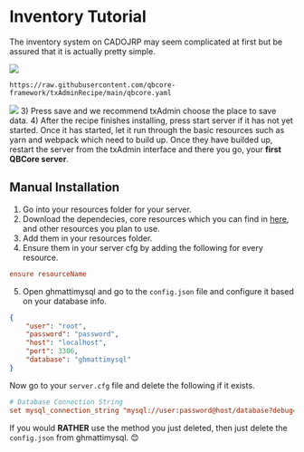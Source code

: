# Inventory Tutorial
The inventory system on CADOJRP may seem complicated at first but be assured that it is actually pretty simple.

![](https://c.file.glass/cecj6.png)

```input
https://raw.githubusercontent.com/qbcore-framework/txAdminRecipe/main/qbcore.yaml
```
![](https://c.file.glass/6e30e.png)
3) Press save and we recommend txAdmin choose the place to save data.
4) After the recipe finishes installing, press start server if it has not yet started. Once it has started, let it run through the basic resources such as yarn and webpack which need to build up. Once they have builded up, restart the server from the txAdmin interface and there you go, your **first QBCore server**.

## Manual Installation
1) Go into your resources folder for your server.
2) Download the dependecies, core resources which you can find in [here](./other/servercfg?id=qbcore-server-cfg), and other resources you plan to use.
3) Add them in your resources folder.
4) Ensure them in your server cfg by adding the following for every resource.
```cfg
ensure resourceName
```
5) Open ghmattimysql and go to the `config.json` file and configure it based on your database info.
```json
{
    "user": "root",
    "password": "password",
    "host": "localhost",
    "port": 3306,
    "database": "ghmattimysql"
}
```
Now go to your `server.cfg` file and delete the following if it exists.
```cfg
# Database Connection String
set mysql_connection_string "mysql://user:password@host/database?debug=true&charset=utf8mb4"
```
If you would **RATHER** use the method you just deleted, then just delete the `config.json` from ghmattimysql. 😊